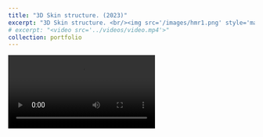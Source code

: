 ```yaml
---
title: "3D Skin structure. (2023)"
excerpt: "3D Skin structure. <br/><img src='/images/hmr1.png' style='max-width: 500px;'>"
# excerpt: "<video src='../videos/video.mp4'>"
collection: portfolio
---
```


<video src="/videos/hmr.mp4" controls style="max-width: 700px;">
  Your browser does not support the video tag.
</video>